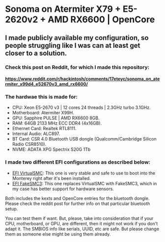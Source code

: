 # Sonoma on Atermiter X79 + E5-2620v2 + AMD RX6600 | OpenCore

## I made publicly available my configuration, so people struggling like I was can at least get closer to a solution.

### Check this post on Reddit, for which I made this repository:

#### https://www.reddit.com/r/hackintosh/comments/17eteyc/sonoma_on_atermiter_x99d4_e52670v3_amd_rx6600/

### The hardwae this is made for:

- CPU: Xeon E5-2670 v3 | 12 cores 24 threads | 2.3GHz turbo 3.1GHz.
- Motherboard: Atermiter X99H.
- GPU: Sapphire PULSE | AMD RX6600 8GB.
- RAM: 64GB 2133 MHz ECC DDR4 (4x16GB).
- Ethernet Card: Realtek RTL8111.
- Internal Audio: ALC897.
- BT Card: CSR 4.0 Bluetooth USB dongle (Qualcomm/Cambridge Silicon Radio CSR8510).
- NVME: ADATA XPG Spectrix S20G 1Tb

### I made two different EFI configurations as described below:

- [EFI VirtualSMC](https://github.com/VivaPeron/EFI-OC-AtermiterX99H-E5-2670v3-RX6600/tree/main/EFI%20VirtualSMC): This one is very stable and safe to use to boot into the Monterey right after it's been installed.
- [EFI FakeSMC3](https://github.com/VivaPeron/EFI-OC-AtermiterX99H-E5-2670v3-RX6600/tree/main/EFI%20FakeSMC3): This one replaces VirtualSMC with FakeSMC3, which in my case has better support for hardware sensors.

Both includes the kexts and OpenCore entries for the bluetooth dongle. Please check the reddit post for further info on that particular bluetooth setup.


You can test them if want. But, please, take into consideration that if your CPU, motherboard, or GPU, are different, then it might not work if you don't adapt it.
The SMBIOS info like serials, UUID, etc are safe. But please change them as someone else might be using them already.
